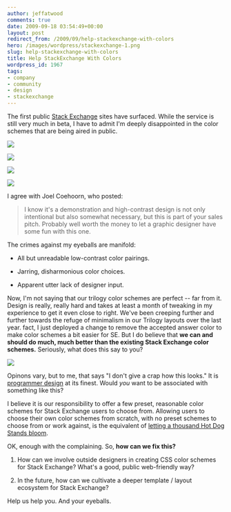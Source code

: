 ```yaml
---
author: jeffatwood
comments: true
date: 2009-09-18 03:54:49+00:00
layout: post
redirect_from: /2009/09/help-stackexchange-with-colors
hero: /images/wordpress/stackexchange-1.png
slug: help-stackexchange-with-colors
title: Help StackExchange With Colors
wordpress_id: 1967
tags:
- company
- community
- design
- stackexchange
---
```



The first public [Stack Exchange](http://stackexchange.com) sites have surfaced. While the service is still very much in beta, I have to admit I'm deeply disappointed in the color schemes that are being aired in public.



![](/blog/images/wordpress/stackexchange-1.png)



![](/blog/images/wordpress/stackexchange-2.png)



![](/blog/images/wordpress/stackexchange-3.png)



![](/blog/images/wordpress/stackexchange-4.png)



I agree with Joel Coehoorn, who posted:





<blockquote>
I know it's a demonstration and high-contrast design is not only intentional but also somewhat necessary, but this is part of your sales pitch. Probably well worth the money to let a graphic designer have some fun with this one.
</blockquote>





The crimes against my eyeballs are manifold:







  * All but unreadable low-contrast color pairings.

  * Jarring, disharmonious color choices.

  * Apparent utter lack of designer input.




Now, I'm not saying that our trilogy color schemes are perfect -- far from it. Design is really, really hard and takes at least a month of tweaking in my experience to get it even close to right. We've been creeping further and further towards the refuge of minimalism in our Trilogy layouts over the last year. fact, I just deployed a change to remove the accepted answer color to make color schemes a bit easier for SE. But I do believe that **we can and should do much, much better than the existing Stack Exchange color schemes.** Seriously, what does this say to you?



![](/blog/images/wordpress/stackexchange-questions-page.png)



Opinons vary, but to me, that says "I don't give a crap how this looks." It is [programmer design](http://www.codinghorror.com/blog/archives/000734.html) at its finest. Would _you_ want to be associated with something like this?



I believe it is our responsibility to offer a few preset, reasonable color schemes for Stack Exchange users to choose from. Allowing users to choose their own color schemes from scratch, with no preset schemes to choose from or work against, is the equivalent of [letting a thousand Hot Dog Stands bloom](http://www.codinghorror.com/blog/archives/000341.html).



OK, enough with the complaining. So, **how can we fix this?**







  1. How can we involve outside designers in creating CSS color schemes for Stack Exchange? What's a good, public web-friendly way?




  2. In the future, how can we cultivate a deeper template / layout ecosystem for Stack Exchange?




Help us help you. And your eyeballs.

